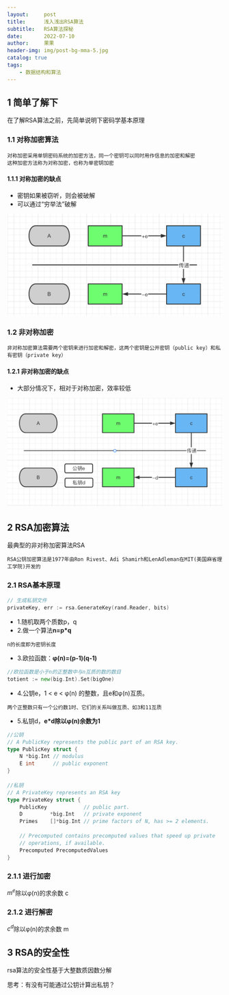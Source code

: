 ```yaml
---
layout:     post
title:      浅入浅出RSA算法
subtitle:   RSA算法探秘
date:       2022-07-10
author:     果果
header-img: img/post-bg-mma-5.jpg
catalog: true
tags:
    - 数据结构和算法
---
```


## 1 简单了解下
在了解RSA算法之前，先简单说明下密码学基本原理

### 1.1 对称加密算法
```text
对称加密采用单钥密码系统的加密方法，同一个密钥可以同时用作信息的加密和解密
这种加密方法称为对称加密，也称为单密钥加密
```

#### 1.1.1 对称加密的缺点
- 密钥如果被窃听，则会被破解
- 可以通过“穷举法”破解

![r1](/img-post/202207/rsa1.png "r1")

### 1.2 非对称加密
```text
非对称加密算法需要两个密钥来进行加密和解密，这两个密钥是公开密钥（public key）和私有密钥（private key）
```

#### 1.2.1 非对称加密的缺点
- 大部分情况下，相对于对称加密，效率较低

![r2](/img-post/202207/rsa2.png "r2")


## 2 RSA加密算法
最典型的非对称加密算法RSA
```text
RSA公钥加密算法是1977年由Ron Rivest、Adi Shamirh和LenAdleman在MIT(美国麻省理工学院)开发的
```

### 2.1 RSA基本原理

```go
// 生成私钥文件
privateKey, err := rsa.GenerateKey(rand.Reader, bits)
```

- 1.随机取两个质数p，q
- 2.做一个算法**n=p*q**
```text
n的长度即为密钥长度
```
- 3.欧拉函数：**φ(n)=(p-1)(q-1)**
```go
//欧拉函数是小于n的正整数中与n互质的数的数目
totient := new(big.Int).Set(bigOne)
```
- 4.公钥e，1 < e < φ(n) 的整数，且e和φ(n)互质。
```text
两个正整数只有一个公约数1时、它们的关系叫做互质、如3和11互质
```
- 5.私钥d，**e*d除以φ(n)余数为1**

```go
//公钥
// A PublicKey represents the public part of an RSA key.
type PublicKey struct {
	N *big.Int // modulus
	E int      // public exponent
}

//私钥
// A PrivateKey represents an RSA key
type PrivateKey struct {
	PublicKey            // public part.
	D         *big.Int   // private exponent
	Primes    []*big.Int // prime factors of N, has >= 2 elements.

	// Precomputed contains precomputed values that speed up private
	// operations, if available.
	Precomputed PrecomputedValues
}
```
### 2.1.1 进行加密
$m^e$除以φ(n)的求余数 c

### 2.1.2 进行解密
$c^d$除以φ(n)的求余数 m


## 3 RSA的安全性
rsa算法的安全性基于大整数质因数分解

思考：有没有可能通过公钥计算出私钥？